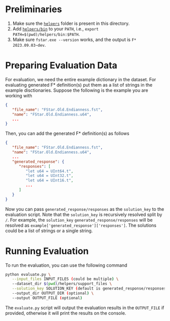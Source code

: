 <!-- This repo is mainly about tools
that allow one to collect data sets from F\* builds,
notably from checked files.

To run:
 1. Build F\* with the `--record_options` flag.
    This tells F\* to record the options it used to check each definition
    in the checked file. This allows `fstar_insights` to preserve this in
    the data set.

    Typically, if you're building F\* itself, this would be `OTHERFLAGS='--record_options' make -jN`

 2. Make sure you have done `eval $(opam env)` and set the `FSTAR_HOME` environment variable.

 3. `make -C fstar_insights`

 4. `./ingest.py .../path/to/FStar` (or `./ingest.py .../path/to/everest`)


After all that, you can run `make harness-checked.json`
as a sanity check to see if the harness can verify extracted proofs.

This repo also provides `fstar_harness.py`, which is a harness to run F\*
against sample proofs collected from the dataset. -->

# Preliminaries

1. Make sure the [`helpers`](./helpers/) folder is present in this directory.
2. Add [`helpers/bin`](./helpers/bin/) to your `PATH`, i.e., `export PATH=$(pwd)/helpers/bin:$PATH`.
3. Make sure `fstar.exe --version` works, and the output is `F* 2023.09.03~dev`.

# Preparing Evaluation Data
For evaluation, we need the entire example dictionary in the dataset. For evaluating generated F* definition(s) put them as a list of strings in the example disctionaries. 
Suppose the following is the example you are working with
```json
{
   "file_name": "FStar.Old.Endianness.fst",
   "name": "FStar.Old.Endianness.u64",
   ...
}
```
Then, you can add the generated F* definition(s) as follows
```json
{
   "file_name": "FStar.Old.Endianness.fst",
   "name": "FStar.Old.Endianness.u64",
   ...
   "generated_response": {
      "responses": [
         "let u64 = UInt64.t",
         "let u64 = UInt32.t",
         "let u64 = UInt16.t",
         ...
      ]
   }
}
```
Now you can pass `generated_response/responses` as the `solution_key` to the evaluation script. Note that the `solution_key` is recursively resolved split by `/`. For example, the `solution_key` `generated_response/responses` will be resolved as `example['generated_response']['responses']`. The solutions could be a list of strings or a single string.


# Running Evaluation
To run the evaluation, you can use the following command
```bash
python evaluate.py \
   --input_files INPUT_FILES (could be multiple) \
   --dataset_dir $(pwd)/helpers/support_files \
   --solution_key SOLUTION_KEY (default is generated_response/responses) \
   --output_dir OUTPUT_DIR (optional) \
   --output OUTPUT_FILE (optional)
```
The `evaluate.py` script will output the evaluation results in the `OUTPUT_FILE` if provided, otherwise it will print the results on the console.